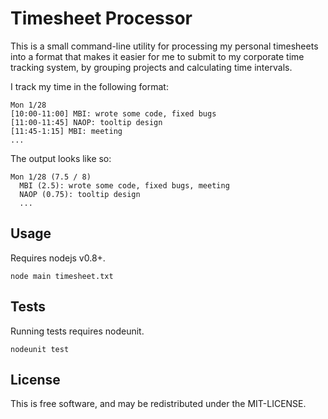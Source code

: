 Timesheet Processor
===================

This is a small command-line utility for processing my personal timesheets
into a format that makes it easier for me to submit to my corporate
time tracking system, by grouping projects and calculating time intervals.

I track my time in the following format:

```
Mon 1/28
[10:00-11:00] MBI: wrote some code, fixed bugs
[11:00-11:45] NAOP: tooltip design
[11:45-1:15] MBI: meeting
...
```

The output looks like so:

```
Mon 1/28 (7.5 / 8)
  MBI (2.5): wrote some code, fixed bugs, meeting
  NAOP (0.75): tooltip design
  ...
```

## Usage

Requires nodejs v0.8+.

```
node main timesheet.txt
```

## Tests

Running tests requires nodeunit.

```
nodeunit test
```

## License

This is free software, and may be redistributed under the MIT-LICENSE.